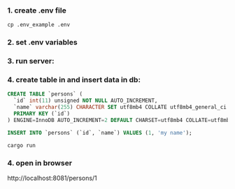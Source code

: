 ### 1. create .env file
```cp .env_example .env```
### 2. set .env variables
### 3. run server:
### 4. create table in and insert data in db:
```sql
CREATE TABLE `persons` (
  `id` int(11) unsigned NOT NULL AUTO_INCREMENT,
  `name` varchar(255) CHARACTER SET utf8mb4 COLLATE utf8mb4_general_ci DEFAULT NULL,
  PRIMARY KEY (`id`)
) ENGINE=InnoDB AUTO_INCREMENT=2 DEFAULT CHARSET=utf8mb4 COLLATE=utf8mb4_general_ci;

INSERT INTO `persons` (`id`, `name`) VALUES (1, 'my name');
```
```cargo run```
### 4. open in browser
http://localhost:8081/persons/1